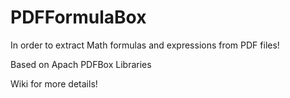 # PDFFormulaBox
In order to extract Math formulas and expressions from PDF files!

Based on Apach PDFBox Libraries

Wiki for more details!
